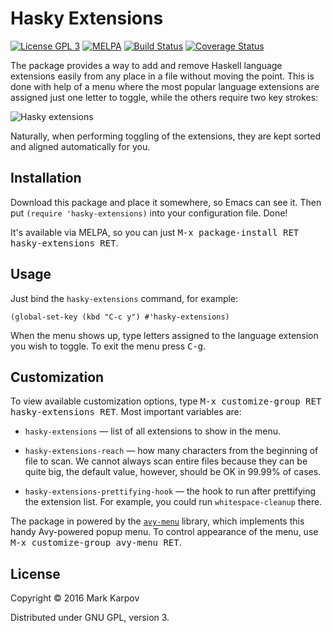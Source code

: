 # Hasky Extensions

[![License GPL 3](https://img.shields.io/badge/license-GPL_3-green.svg)](http://www.gnu.org/licenses/gpl-3.0.txt)
[![MELPA](https://melpa.org/packages/hasky-extensions.svg)](https://melpa.org/#/hasky-extensions)
[![Build Status](https://travis-ci.org/hasky-mode/hasky-extensions.svg?branch=master)](https://travis-ci.org/hasky-mode/hasky-extensions)
[![Coverage Status](https://coveralls.io/repos/hasky-mode/hasky-extensions/badge.svg?branch=master&service=github)](https://coveralls.io/github/hasky-mode/hasky-extensions?branch=master)

The package provides a way to add and remove Haskell language extensions
easily from any place in a file without moving the point. This is done with
help of a menu where the most popular language extensions are assigned just
one letter to toggle, while the others require two key strokes:

![Hasky extensions](https://raw.githubusercontent.com/hasky-mode/hasky-extensions/gh-pages/hasky-extensions.png)

Naturally, when performing toggling of the extensions, they are kept sorted
and aligned automatically for you.

## Installation

Download this package and place it somewhere, so Emacs can see it. Then put
`(require 'hasky-extensions)` into your configuration file. Done!

It's available via MELPA, so you can just <kbd>M-x package-install RET
hasky-extensions RET</kbd>.

## Usage

Just bind the `hasky-extensions` command, for example:

```emacs-lisp
(global-set-key (kbd "C-c y") #'hasky-extensions)
```

When the menu shows up, type letters assigned to the language extension you
wish to toggle. To exit the menu press <kbd>C-g</kbd>.

## Customization

To view available customization options, type <kbd>M-x customize-group RET
hasky-extensions RET</kbd>. Most important variables are:

* `hasky-extensions` — list of all extensions to show in the menu.

* `hasky-extensions-reach` — how many characters from the beginning of file
  to scan. We cannot always scan entire files because they can be quite big,
  the default value, however, should be OK in 99.99% of cases.

* `hasky-extensions-prettifying-hook` — the hook to run after prettifying
  the extension list. For example, you could run `whitespace-cleanup` there.

The package in powered by the
[`avy-menu`](https://github.com/mrkkrp/avy-menu) library, which implements
this handy Avy-powered popup menu. To control appearance of the menu, use
<kbd>M-x customize-group avy-menu RET</kbd>.

## License

Copyright © 2016 Mark Karpov

Distributed under GNU GPL, version 3.
